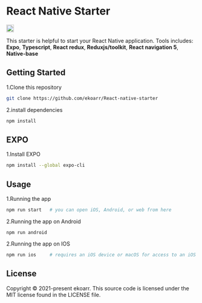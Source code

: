 # React Native Starter
<a href="http://www.typescriptlang.org/"><img src="https://img.shields.io/badge/%3C%2F%3E-TypeScript-%230074c1.svg?style=flat-square" height="20"></a>

This starter is helpful to start your React Native application. Tools includes:
**Expo**, **Typescript**, **React redux**, **Reduxjs/toolkit**, **React navigation 5**, **Native-base**


## Getting Started

1.Clone this repository
```bash
git clone https://github.com/ekoarr/React-native-starter
```
2.install dependencies 
```bash
npm install
```

## EXPO
1.Install EXPO
```bash
npm install --global expo-cli
```

## Usage 
1.Running the app
```bash
npm run start   # you can open iOS, Android, or web from here
```
2.Running the app on Android
```
npm run android
```

2.Running the app on IOS
```bash
npm run ios     # requires an iOS device or macOS for access to an iOS simulator
```

## License
Copyright © 2021-present ekoarr. This source code is licensed under the MIT license found in the LICENSE file.
